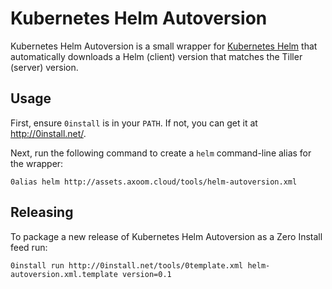 # Kubernetes Helm Autoversion

Kubernetes Helm Autoversion is a small wrapper for [Kubernetes Helm](https://www.helm.sh/) that automatically downloads a Helm (client) version that matches the Tiller (server) version.

## Usage

First, ensure `0install` is in your `PATH`. If not, you can get it at http://0install.net/.

Next, run the following command to create a `helm` command-line alias for the wrapper:

    0alias helm http://assets.axoom.cloud/tools/helm-autoversion.xml

## Releasing

To package a new release of Kubernetes Helm Autoversion as a Zero Install feed run:

    0install run http://0install.net/tools/0template.xml helm-autoversion.xml.template version=0.1
